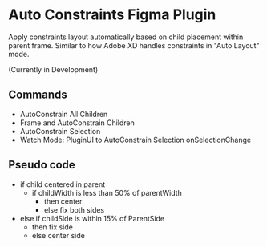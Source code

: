 # Auto Constraints Figma Plugin
Apply constraints layout automatically based on child placement within parent frame. Similar to how Adobe XD handles constraints in "Auto Layout" mode.

(Currently in Development)

## Commands
- AutoConstrain All Children
- Frame and AutoConstrain Children
- AutoConstrain Selection
- Watch Mode: PluginUI to AutoConstrain Selection onSelectionChange

## Pseudo code
- if child centered in parent
  - if childWidth is less than 50% of parentWidth
    - then center
    - else fix both sides
- else if childSide is within 15% of ParentSide
  - then fix side
  - else center side

